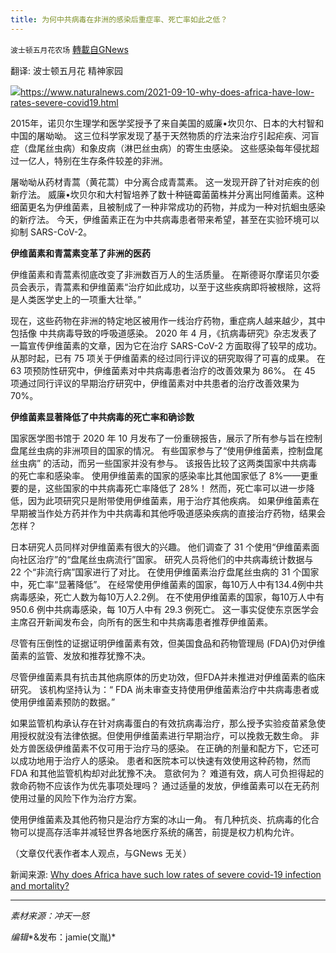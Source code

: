```yaml
---
title: 为何中共病毒在非洲的感染后重症率、死亡率如此之低？
---
```

`波士顿五月花农场` [轉載自GNews](https://gnews.org/zh-hans/1551126/)

翻译: 波士顿五月花 精神家园

![](https://assets.gnews.org/wp-content/uploads/2021/09/为何中共病毒在非洲的感染后重症率、死亡率如此之低？.jpg)https://www.naturalnews.com/2021-09-10-why-does-africa-have-low-rates-severe-covid19.html

2015年，诺贝尔生理学和医学奖授予了来自美国的威廉•坎贝尔、日本的大村智和中国的屠呦呦。 这三位科学家发现了基于天然物质的疗法来治疗引起疟疾、河盲症（盘尾丝虫病）和象皮病（淋巴丝虫病）的寄生虫感染。 这些感染每年侵扰超过一亿人，特别在生存条件较差的非洲。

屠呦呦从药材青蒿（黄花蒿）中分离合成青蒿素。 这一发现开辟了针对疟疾的创新疗法。 威廉•坎贝尔和大村智培养了数十种链霉菌菌株并分离出阿维菌素。这种细菌更名为伊维菌素，且被制成了一种非常成功的药物，并成为一种对抗蛔虫感染的新疗法。 今天，伊维菌素正在为中共病毒患者带来希望，甚至在实验环境可以抑制 SARS-CoV-2。

**伊维菌素和青蒿素变革了非洲的医药**

伊维菌素和青蒿素彻底改变了非洲数百万人的生活质量。 在斯德哥尔摩诺贝尔委员会表示，青蒿素和伊维菌素“治疗如此成功，以至于这些疾病即将被根除，这将是人类医学史上的一项重大壮举。”

现在，这些药物在非洲的特定地区被用作一线治疗药物，重症病人越来越少，其中包括像 中共病毒导致的呼吸道感染。 2020 年 4 月，《抗病毒研究》杂志发表了一篇宣传伊维菌素的文章，因为它在治疗 SARS-CoV-2 方面取得了较早的成功。 从那时起，已有 75 项关于伊维菌素的经过同行评议的研究取得了可喜的成果。 在 63 项预防性研究中，伊维菌素对中共病毒患者治疗的改善效果为 86%。 在 45 项通过同行评议的早期治疗研究中，伊维菌素对中共患者的治疗改善效果为 70%。

**伊维菌素显著降低了中共病毒的死亡率和确诊数**

国家医学图书馆于 2020 年 10 月发布了一份重磅报告，展示了所有参与旨在控制盘尾丝虫病的非洲项目的国家的情况。 有些国家参与了“使用伊维菌素，控制盘尾丝虫病” 的活动，而另一些国家并没有参与。 该报告比较了这两类国家中共病毒的死亡率和感染率。 使用伊维菌素的国家的感染率比其他国家低了 8%——更重要的是，这些国家的中共病毒死亡率降低了 28%！ 然而，死亡率可以进一步降低，因为此项研究只是附带使用伊维菌素，用于治疗其他疾病。 如果伊维菌素在早期被当作处方药并作为中共病毒和其他呼吸道感染疾病的直接治疗药物，结果会怎样？

日本研究人员同样对伊维菌素有很大的兴趣。 他们调查了 31 个使用“伊维菌素面向社区治疗”的“盘尾丝虫病流行”国家。 研究人员将他们的中共病毒统计数据与 22 个“非流行病”国家进行了对比。 在使用伊维菌素治疗盘尾丝虫病的 31 个国家中，死亡率“显著降低”。 在经常使用伊维菌素的国家，每10万人中有134.4例中共病毒感染，死亡人数为每10万人2.2例。 在不使用伊维菌素的国家，每10万人中有 950.6 例中共病毒感染，每 10万人中有 29.3 例死亡。 这一事实促使东京医学会主席召开新闻发布会，向所有的医生和中共病毒患者推荐伊维菌素。

尽管有压倒性的证据证明伊维菌素有效，但美国食品和药物管理局 (FDA)仍对伊维菌素的监管、发放和推荐犹豫不决。

尽管伊维菌素具有抗击其他病原体的历史功效，但FDA并未推进对伊维菌素的临床研究。 该机构坚持认为：“ FDA 尚未审查支持使用伊维菌素治疗中共病毒患者或使用伊维菌素预防的数据。”

如果监管机构承认存在针对病毒蛋白的有效抗病毒治疗，那么授予实验疫苗紧急使用授权就没有法律依据。但使用伊维菌素进行早期治疗，可以挽救无数生命。 非处方兽医级伊维菌素不仅可用于治疗马的感染。 在正确的剂量和配方下，它还可以成功地用于治疗人的感染。 患者和医院本可以快速有效使用这种药物，然而FDA 和其他监管机构却对此犹豫不决。 意欲何为？ 难道有效，病人可负担得起的救命药物不应该作为优先事项处理吗？ 通过适量的发放，伊维菌素可以在无药剂使用过量的风险下作为治疗方案。

使用伊维菌素及其他药物只是治疗方案的冰山一角。 有几种抗炎、抗病毒的化合物可以提高存活率并减轻世界各地医疗系统的痛苦，前提是权力机构允许。

（文章仅代表作者本人观点，与GNews 无关）

新闻来源: [Why does Africa have such low rates of severe covid-19 infection and mortality?](https://www.naturalnews.com/2021-09-10-why-does-africa-have-low-rates-severe-covid19.html)

* * *

*素材来源：冲天一怒*

*编辑**&发布：jamie(文胤)*

